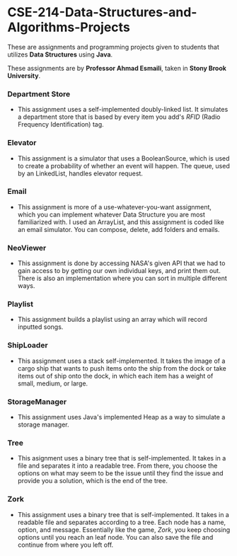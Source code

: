 # CSE-214-Data-Structures-and-Algorithms-Projects
These are assignments and programming projects given to students that utilizes **Data Structures** using **Java**.

These assignments are by **Professor Ahmad Esmaili**, taken in **Stony Brook University**.

### Department Store
- This assignment uses a self-implemented doubly-linked list. It simulates a department store that is based by every item you add's *RFID* (Radio Frequency Identification) tag.
  
### Elevator
- This assignment is a simulator that uses a BooleanSource, which is used to create a probability of whether an event will happen. The queue, used by an LinkedList, handles elevator   request.
  
### Email
- This assignment is more of a use-whatever-you-want assignment, which you can implement whatever Data Structure you are most familiarized with. I used an ArrayList, and this assignment is coded like an email simulator. You can compose, delete, add folders and emails.

### NeoViewer
- This assignment is done by accessing NASA's given API that we had to gain access to by getting our own individual keys, and print them out. There is also an implementation where you can sort in multiple different ways.

### Playlist
- This assignment builds a playlist using an array which will record inputted songs.

### ShipLoader
- This assignment uses a stack self-implemented. It takes the image of a cargo ship that wants to push items onto the ship from the dock or take items out of ship onto the dock, in which each item has a weight of small, medium, or large.

### StorageManager
- This assignment uses Java's implemented Heap as a way to simulate a storage manager.

### Tree
- This asignment uses a binary tree that is self-implemented. It takes in a file and separates it into a readable tree. From there, you choose the options on what may seem to be the issue until they find the issue and provide you a solution, which is the end of the tree.

### Zork
- This assignment uses a binary tree that is self-implemented. It takes in a readable file and separates according to a tree. Each node has a name, option, and message. Essentially like the game, *Zork*, you keep choosing options until you reach an leaf node. You can also save the file and continue from where you left off.
